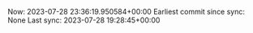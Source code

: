 Now: 2023-07-28 23:36:19.950584+00:00 Earliest commit since sync: None Last sync: 2023-07-28 19:28:45+00:00

